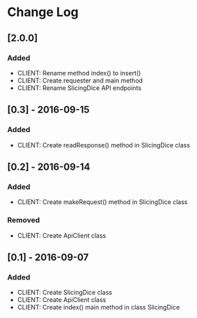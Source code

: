 # Change Log

## [2.0.0]
### Added
- CLIENT: Rename method index() to insert()
- CLIENT: Create requester and main method
- CLIENT: Rename SlicingDice API endpoints

## [0.3] - 2016-09-15
### Added
- CLIENT: Create readResponse() method in SlicingDice class

## [0.2] - 2016-09-14
### Added
- CLIENT: Create makeRequest() method in SlicingDice class

### Removed
- CLIENT: Create ApiClient class

## [0.1] - 2016-09-07
### Added
- CLIENT: Create SlicingDice class
- CLIENT: Create ApiClient class
- CLIENT: Create index() main method in class SlicingDice
